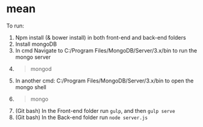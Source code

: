 # mean
To run:
1. Npm install (& bower install) in both front-end and back-end folders
2. Install mongoDB
3. In cmd Navigate to C:/Program Files/MongoDB/Server/3.x/bin to run the mongo server
4. > mongod
5. In another cmd: C:/Program Files/MongoDB/Server/3.x/bin to open the mongo shell
6. > mongo
7. (Git bash) In the Front-end folder run `gulp`, and then `gulp serve`
7. (Git bash) In the Back-end folder run `node server.js`




